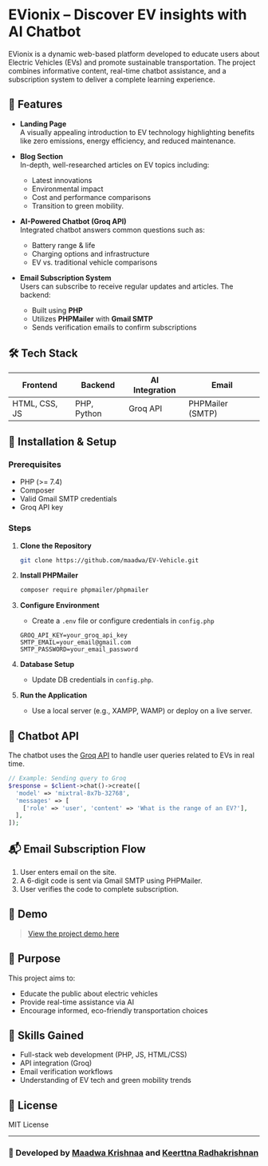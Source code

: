 # EVionix – Discover EV insights with AI Chatbot

EVionix is a dynamic web-based platform developed to educate users about Electric Vehicles (EVs) and promote sustainable transportation. The project combines informative content, real-time chatbot assistance, and a subscription system to deliver a complete learning experience.

## 🌱 Features

- **Landing Page**  
  A visually appealing introduction to EV technology highlighting benefits like zero emissions, energy efficiency, and reduced maintenance.

- **Blog Section**  
  In-depth, well-researched articles on EV topics including:
  - Latest innovations
  - Environmental impact
  - Cost and performance comparisons
  - Transition to green mobility.

- **AI-Powered Chatbot (Groq API)**  
  Integrated chatbot answers common questions such as:
  - Battery range & life
  - Charging options and infrastructure
  - EV vs. traditional vehicle comparisons

- **Email Subscription System**  
  Users can subscribe to receive regular updates and articles. The backend:
  - Built using **PHP**
  - Utilizes **PHPMailer** with **Gmail SMTP**
  - Sends verification emails to confirm subscriptions

## 🛠️ Tech Stack

| Frontend         | Backend          | AI Integration | Email |
|------------------|------------------|----------------|-------|
| HTML, CSS, JS    | PHP, Python      |    Groq API    | PHPMailer (SMTP) |

## 🔧 Installation & Setup

### Prerequisites
- PHP (>= 7.4)
- Composer
- Valid Gmail SMTP credentials
- Groq API key

### Steps

1. **Clone the Repository**
   ```bash
   git clone https://github.com/maadwa/EV-Vehicle.git
   ```
   

2. **Install PHPMailer**

   ```bash
   composer require phpmailer/phpmailer
   ```

3. **Configure Environment**

   * Create a `.env` file or configure credentials in `config.php`

   ```env
   GROQ_API_KEY=your_groq_api_key
   SMTP_EMAIL=your_email@gmail.com
   SMTP_PASSWORD=your_email_password
   ```

4. **Database Setup**

   * Update DB credentials in `config.php`.

5. **Run the Application**

   * Use a local server (e.g., XAMPP, WAMP) or deploy on a live server.

## 🤖 Chatbot API

The chatbot uses the [Groq API](https://groq.com/) to handle user queries related to EVs in real time.

```php
// Example: Sending query to Groq
$response = $client->chat()->create([
  'model' => 'mixtral-8x7b-32768',
  'messages' => [
    ['role' => 'user', 'content' => 'What is the range of an EV?'],
  ],
]);
```

## 📬 Email Subscription Flow

1. User enters email on the site.
2. A 6-digit code is sent via Gmail SMTP using PHPMailer.
3. User verifies the code to complete subscription.

## 📸 Demo

> [View the project demo here](https://drive.google.com/file/d/1PBPdHrf4hjAPPi4N13C7LALtAnQ-Fcow/view?usp=sharing)

## 🎯 Purpose

This project aims to:

* Educate the public about electric vehicles
* Provide real-time assistance via AI
* Encourage informed, eco-friendly transportation choices

## 🧠 Skills Gained

* Full-stack web development (PHP, JS, HTML/CSS)
* API integration (Groq)
* Email verification workflows
* Understanding of EV tech and green mobility trends

## 📄 License

MIT License

---

### 🚀 Developed by [Maadwa Krishnaa](https://github.com/maadwa) and [Keerttna Radhakrishnan](https://github.com/Keerttna)
